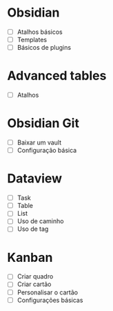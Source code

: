 # Obsidian
- [ ] Atalhos básicos
- [ ] Templates
- [ ] Básicos de plugins

# Advanced tables
- [ ] Atalhos

# Obsidian Git
- [ ] Baixar um vault
- [ ] Configuração básica

# Dataview
- [ ] Task
- [ ] Table
- [ ] List
- [ ] Uso de caminho
- [ ] Uso de tag

# Kanban
- [ ] Criar quadro
- [ ] Criar cartão
- [ ] Personalisar o cartão
- [ ] Configurações básicas
